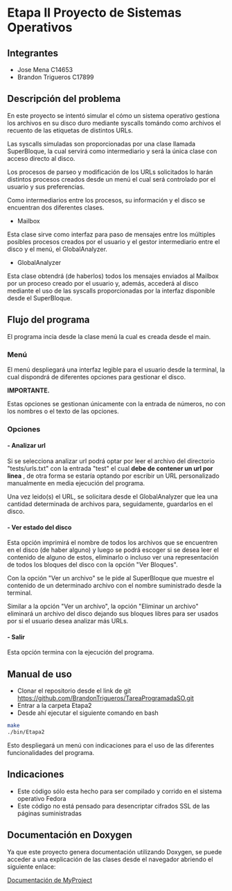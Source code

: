 # Etapa II Proyecto de Sistemas Operativos

## Integrantes

- Jose Mena C14653
- Brandon Trigueros C17899

## Descripción del problema

En este proyecto se intentó simular el cómo un sistema operativo gestiona los archivos en su disco duro mediante syscalls tomándo como archivos el recuento de las etiquetas de distintos URLs.

Las syscalls simuladas son proporcionadas por una clase llamada SuperBloque, la cual servirá como intermediario y será la única clase con acceso directo al disco.

Los procesos de parseo y modificación de los URLs solicitados lo harán distintos procesos creados desde un menú el cual será controlado por el usuario y sus preferencias.

Como intermediarios entre los procesos, su información y el disco se encuentran dos diferentes clases.

- Mailbox

Esta clase sirve como interfaz para paso de mensajes entre los múltiples posibles procesos creados por el usuario y el gestor intermediario entre el disco y el menú, el GlobalAnalyzer.

- GlobalAnalyzer

Esta clase obtendrá (de haberlos) todos los mensajes enviados al Mailbox por un proceso creado por el usuario y, además, accederá al disco mediante el uso de las syscalls proporcionadas por la interfaz disponible desde el SuperBloque.

## Flujo del programa

El programa incia desde la clase menú la cual es creada desde el main.

### Menú

El menú despliegará una interfaz legible para el usuario desde la terminal, la cual dispondrá de diferentes opciones para gestionar el disco.

**IMPORTANTE.**

Estas opciones se gestionan únicamente con la entrada de números, no con los nombres o el texto de las opciones.

### Opciones

#### - Analizar url

Si se selecciona analizar url podrá optar por leer el archivo del directorio "tests/urls.txt" con la entrada "test" el cual **debe de contener un url por linea** , de otra forma se estaría optando por escribir un URL personalizado manualmente en media ejecución del programa.

Una vez leido(s) el URL, se solicitara desde el GlobalAnalyzer que lea una cantidad determinada de archivos para, seguidamente, guardarlos en el disco.

#### - Ver estado del disco

Esta opción imprimirá el nombre de todos los archivos que se encuentren en el disco (de haber alguno) y luego se podrá escoger si se desea leer el contenido de alguno de estos, eliminarlo o incluso ver una representación de todos los bloques del disco con la opción "Ver Bloques".

Con la opción "Ver un archivo" se le pide al SuperBloque que muestre el contenido de un determinado archivo con el nombre suministrado desde la terminal.

Similar a la opción "Ver un archivo", la opción "Eliminar un archivo" eliminará un archivo del disco dejando sus bloques libres para ser usados por si el usuario desea analizar más URLs.

#### - Salir

Esta opción termina con la ejecución del programa.

## Manual de uso

- Clonar el repositorio desde el link de git <https://github.com/BrandonTrigueros/TareaProgramadaSO.git>
- Entrar a la carpeta Etapa2
- Desde ahí ejecutar el siguiente comando en bash

```bash
make
./bin/Etapa2
```

Esto despliegará un menú con indicaciones para el uso de las diferentes funcionalidades del programa.

## Indicaciones

- Este código sólo esta hecho para ser compilado y corrido en el sistema operativo Fedora
- Este código no está pensado para desencriptar cifrados SSL de las páginas suministradas

## Documentación en Doxygen

Ya que este proyecto genera documentación utilizando Doxygen, se puede acceder a una explicación de las clases desde el navegador abriendo el siguiente enlace:

[Documentación de MyProject](./doc/html/index.html)
